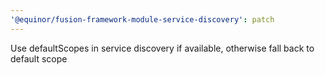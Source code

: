 ```yaml
---
'@equinor/fusion-framework-module-service-discovery': patch
---
```


Use defaultScopes in service discovery if available, otherwise fall back to default scope
